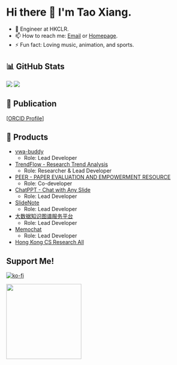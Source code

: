 # Hi there 👋 I'm Tao Xiang.

- 🔭 Engineer at HKCLR.
- 📫 How to reach me: [Email](mailto:niemalsaufgeben@yeah.net) or [Homepage](https://leoxiang66.github.io/).
- ⚡ Fun fact: Loving music, animation, and sports.

## 📊 GitHub Stats

<img src="https://github-readme-stats.vercel.app/api?username=leoxiang66&count_private=true&show_icons=true&layout=compact&rank_icon=github&include_all_commits=true" />

<img src="https://github-readme-stats.vercel.app/api/top-langs/?username=leoxiang66&hide=HTML,jupyter%20notebook,vue,tex,PostScript,GLSL,dockerfile,svelte,TypeScript,makefile,powershell,CSS,cmake&langs_count=20" />

<!-- ## Visitors

<img src="https://profile-counter.glitch.me/leoxiang66/count.svg" /> -->

## 📖 Publication
[[ORCID Profile](https://orcid.org/0000-0001-6217-6560)]






## 🚀 Products
- [vwa-buddy](https://vwa-buddy.memomind.cn/)
  - Role: Lead Developer
- [TrendFlow - Research Trend Analysis](https://huggingface.co/spaces/Adapting/TrendFlow)
  - Role: Researcher & Lead Developer
- [PEER - PAPER EVALUATION AND EMPOWERMENT RESOURCE](https://github.com/Kasneci-Lab/AI-assisted-writing)
  - Role: Co-developer
- [ChatPPT - Chat with Any Slide](https://chatppt.memomind.cn/)
  - Role: Lead Developer
- [SlideNote](https://github.com/app-memomind/SlideNote/releases)
  - Role: Lead Developer
- [大数据知识图谱服务平台](https://big-data-discipline-kg.memomind.cn/)
  - Role: Lead Developer
- [Memochat](https://memochat.memomind.cn/)
  - Role: Lead Developer
- [Hong Kong CS Research All](https://github.com/leoxiang66/HKCSR/releases)

## Support Me!
[![ko-fi](https://ko-fi.com/img/githubbutton_sm.svg)](https://ko-fi.com/C0C8P6MO6)

<a href="https://ifdian.net/order/create?user_id=c17584bcb69e11efabb252540025c377&remark="><img width="200" src="https://pic1.afdiancdn.com/static/img/welcome/button-sponsorme.png" alt=""></img></a>


